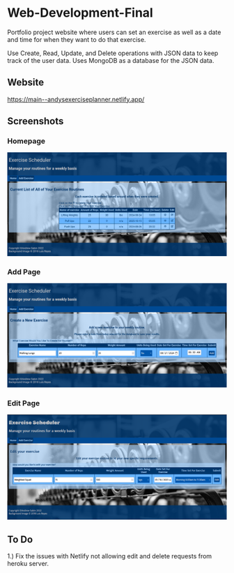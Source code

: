 # Web-Development-Final
Portfolio project website where users can set an exercise as well as a date and time for when they want to do that exercise.

Use Create, Read, Update, and Delete operations with JSON data to keep track of the user data. Uses MongoDB as a database for the JSON data.

## Website
https://main--andysexerciseplanner.netlify.app/

## Screenshots

### Homepage

![imagefile](https://raw.githubusercontent.com/andrew-sabin/Web-Development-Final/main/screenshots/Screenshot%202024-08-25%20at%2023-54-21%20Exercise%20Planing%20Application.png)

### Add Page

![image with calander](https://raw.githubusercontent.com/andrew-sabin/Web-Development-Final/main/screenshots/Screenshot%202024-08-25%20at%2023-56-12%20Exercise%20Planing%20Application.png)

### Edit Page

![image](https://github.com/andrew-sabin/Web-Development-Final/blob/main/screenshots/Edit%20Page.png?raw=true)

## To Do

1.) Fix the issues with Netlify not allowing edit and delete requests from heroku server.
